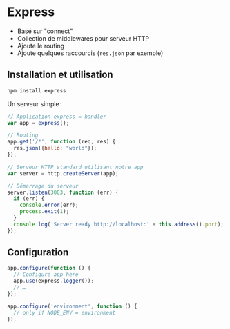 Express
=======

* Basé sur "connect"
 * Collection de middlewares pour serveur HTTP
* Ajoute le routing
* Ajoute quelques raccourcis (`res.json` par exemple)

Installation et utilisation
---------------------------

```sh
npm install express
```

Un serveur simple :

```javascript
// Application express = handler
var app = express();

// Routing
app.get('/*', function (req, res) {
  res.json({hello: "world"});
});

// Serveur HTTP standard utilisant notre app
var server = http.createServer(app);

// Démarrage du serveur
server.listen(3003, function (err) {
  if (err) {
    console.error(err);
    process.exit(1);
  }
  console.log('Server ready http://localhost:' + this.address().port);
});
```

Configuration
-------------

```javascript
app.configure(function () {
  // Configure app here
  app.use(express.logger());
  // …
});

app.configure('environment', function () {
  // only if NODE_ENV = environment
});
```
